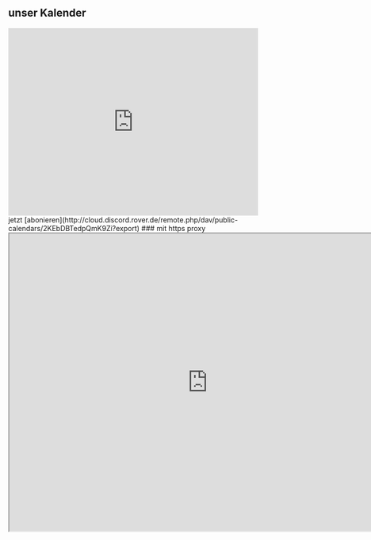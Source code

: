 <style>
  .responsiveCal {
 
position: relative; padding-bottom: 75%; height: 0; overflow: hidden;
 
}
 
.responsiveCal iframe {
 
position: absolute; top:0; left: 0; width: 100%; height: 100%;
 
}
</style>
## unser Kalender

<div class="responsiveCal">
<iframe width="800" height="600" style="border: 0" frameborder="0" src="http://cloud.discord.rover.de/apps/calendar/embed/2KEbDBTedpQmK9Zi"></iframe>
</div>
jetzt [abonieren](http://cloud.discord.rover.de/remote.php/dav/public-calendars/2KEbDBTedpQmK9Zi?export)
### mit https proxy
<iframe width="800" height="600" src="https://www.google.ie/gwt/x?u=http://cloud.discord.rover.de/apps/calendar/embed/2KEbDBTedpQmK9Zi"></frame>
